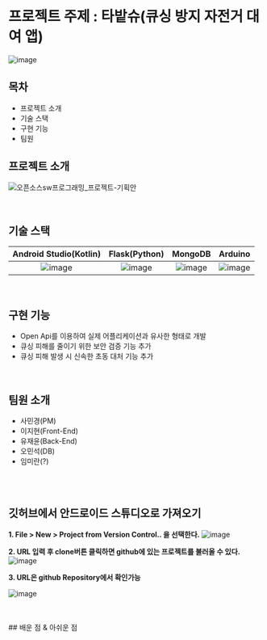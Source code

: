  # 프로젝트 주제 : 타밭슈(큐싱 방지 자전거 대여 앱)

![image](https://github.com/user-attachments/assets/3e12486e-ec88-4a15-a388-0ca001c4743e)




## 목차
+ 프로젝트 소개
+ 기술 스택
+ 구현 기능
+ 팀원
## 프로젝트 소개

<p align="justify">

</p>

![오픈소스sw프로그래밍_프로젝트-기획안](https://github.com/user-attachments/assets/3002b78e-c9ca-4be3-8a03-322091a0b474)

<br>

## 기술 스택

| Android Studio(Kotlin)| Flask(Python) |  MongoDB   |  Arduino   |
| :--------: | :--------: | :------: | :-----: |
|   ![image](https://github.com/user-attachments/assets/268f5df6-134f-4681-91b6-b10e14b7c37e)  |   ![image](https://github.com/user-attachments/assets/2e25a753-7343-4329-827a-335b25078e57)| ![image](https://github.com/user-attachments/assets/f431f2ef-fde3-4390-b5f4-a5b47b714955)| ![image](https://github.com/user-attachments/assets/06cde978-1635-4bdb-b395-71d169bd92f7) |

<br>

## 구현 기능

+ Open Api를 이용하여 실제 어플리케이션과 유사한 형태로 개발
+ 큐싱 피해를 줄이기 위한 보안 검증 기능 추가
+ 큐싱 피해 발생 시 신속한 초동 대처 기능 추가


<br>

## 팀원 소개
+ 사민경(PM)
+ 이지현(Front-End)
+ 유재윤(Back-End)
+ 오민석(DB)
+ 임미란(?)

<br>

<br>

## 깃허브에서 안드로이드 스튜디오로 가져오기
**1. File > New > Project from Version Control.. 을 선택한다.**
![image](https://github.com/user-attachments/assets/391d6b85-5df1-4b0c-89e8-d3e39c89dd8f)

**2. URL 입력 후 clone버튼 클릭하면 github에 있는 프로젝트를 불러올 수 있다.**
![image](https://github.com/user-attachments/assets/17b0aa31-671c-4f8f-bdba-ea88c6cbbc48)


**3. URL은 github Repository에서 확인가능**

![image](https://github.com/user-attachments/assets/bbe25963-5466-4720-ac87-688df1949bce)

<br>


<br>
## 배운 점 & 아쉬운 점

<p align="justify">

</p>

<br>
